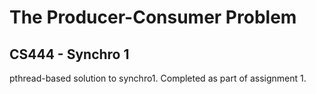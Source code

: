 # The Producer-Consumer Problem
## CS444 - Synchro 1

pthread-based solution to synchro1. Completed as part of assignment 1.
